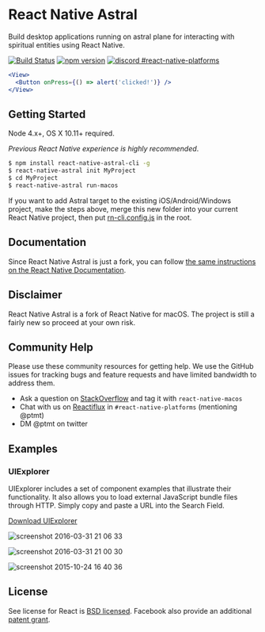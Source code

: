# React Native Astral 

Build desktop applications running on astral plane for interacting with spiritual entities using React Native.

[![Build Status](https://travis-ci.org/ptmt/react-native-macos.svg)](https://travis-ci.org/ptmt/react-native-macos) [![npm version](https://badge.fury.io/js/react-native-macos.svg)](https://badge.fury.io/js/react-native-macos) [![discord #react-native-platforms](https://img.shields.io/badge/reactiflux-%23react--native--platforms-blue.svg)](http://reactiflux.com)

```jsx
<View>
  <Button onPress={() => alert('clicked!')} />
</View>
```

## Getting Started

Node 4.x+, OS X 10.11+ required.

_Previous React Native experience is highly recommended_.

```bash
$ npm install react-native-astral-cli -g
$ react-native-astral init MyProject
$ cd MyProject
$ react-native-astral run-macos
```

If you want to add Astral target to the existing iOS/Android/Windows project, make the steps above, merge this new folder into your current React Native project, then put [rn-cli.config.js](https://gist.github.com/ptmt/b1473dead098cf53d667e355aedf2a7b) in the root.

## Documentation

Since React Native Astral is just a fork, you can follow [the same instructions on the React Native Documentation](http://facebook.github.io/react-native/docs/getting-started.html#content).

## Disclaimer

React Native Astral is a fork of React Native for macOS. The project is still a fairly new so proceed at your own risk.

## Community Help

Please use these community resources for getting help. We use the GitHub issues for tracking bugs and feature requests and have limited bandwidth to address them.

- Ask a question on [StackOverflow](https://stackoverflow.com/) and tag it with `react-native-macos`
- Chat with us on [Reactiflux](https://discord.gg/0ZcbPKXt5bWJVmUY) in `#react-native-platforms` (mentioning @ptmt)
- DM @ptmt on twitter

## Examples

### UIExplorer

UIExplorer includes a set of component examples that illustrate their functionality. It also allows you to load external JavaScript bundle files through HTTP. Simply copy and paste a URL into the Search Field.

[Download UIExplorer](https://github.com/ptmt/react-native-macos/files/199128/UIExplorer.zip)

![screenshot 2016-03-31 21 06 33](https://cloud.githubusercontent.com/assets/1004115/14185918/91648d8c-f784-11e5-82b6-fcd08b74b89a.png)

![screenshot 2016-03-31 21 00 30](https://cloud.githubusercontent.com/assets/1004115/14185806/1cd2dfdc-f784-11e5-8c14-de0ca21f7ead.png)

![screenshot 2015-10-24 16 40 36](https://cloud.githubusercontent.com/assets/1004115/14185895/7c133eb0-f784-11e5-8e3c-ca36aa351a26.png)

## License

See license for React is [BSD licensed](./LICENSE). Facebook also provide an additional [patent grant](./PATENTS).
